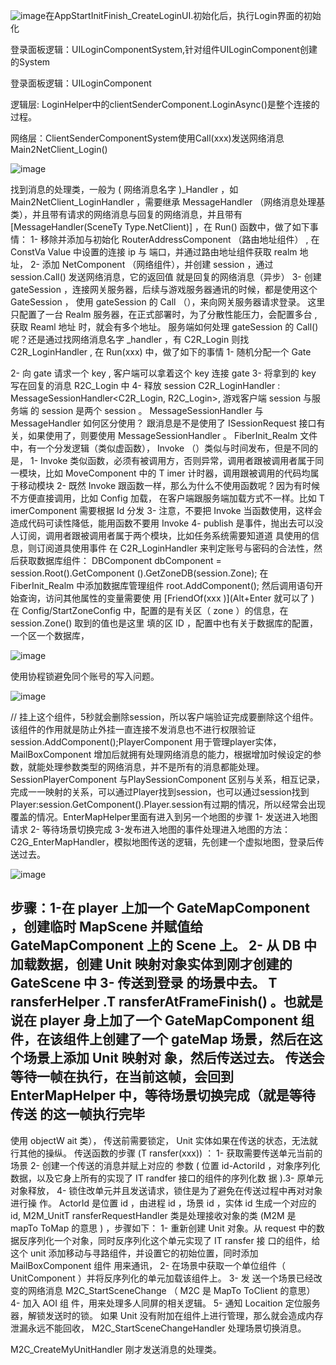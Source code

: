 ![image](https://github.com/kof123w/MyGame/assets/40864999/aaee0c94-4c3a-4cf8-ae91-0b4ad93eff15)在AppStartInitFinish_CreateLoginUI.初始化后，执行Login界面的初始化

登录面板逻辑：UILoginComponentSystem,针对组件UILoginComponent创建的System

登录面板逻辑：UILoginComponent

逻辑层: LoginHelper中的clientSenderComponent.LoginAsync()是整个连接的过程。

网络层：ClientSenderComponentSystem使用Call(xxx)发送网络消息  Main2NetClient_Login()

![image](https://github.com/kof123w/MyGame/assets/40864999/71f5623e-cb8f-471a-b82f-04504eb57004)

找到消息的处理类，一般为
(
网络消息名字
)_Handler
，如
Main2NetClient_LoginHandler
，需要继承
MessageHandler
（网络消息处理基类），并且带有请求的网络消息与回复的网络消息，并且带有
[MessageHandler(SceneTy
Type.NetClient)]
，在
Run()
函数中，做了如下事情：
1-
移除并添加与初始化
RouterAddressComponent
（路由地址组件）
,
在
ConstVa
Value
中设置的连接
ip
与
端口，并通过路由地址组件获取
realm
地址，
2-
添加
NetComponent
（网络组件），并创建
session
，通过
session.Call()
发送网络消息，它的返回值
就是回复的网络消息（异步）
3-
创建
gateSession
，连接网关服务器，后续与游戏服务器通讯的时候，都是使用这个
GateSession
，
使用
gateSession
的
Call
（），来向网关服务器请求登录。
这里只配置了一台
Realm
服务器，在正式部署时，为了分散性能压力，会配置多台
,
获取
Reaml
地址
时，就会有多个地址。
服务端如何处理
gateSession
的
Call()
呢？还是通过找网络消息名字
_handler
，有
C2R_Login
则找
C2R_LoginHandler
,
在
Run(xxx)
中，做了如下的事情
1-
随机分配一个
Gate

2-
向
gate
请求一个
key
,
客户端可以拿着这个
key
连接
gate
3-
将拿到的
key
写在回复的消息
R2C_Login
中
4-
释放
session
C2R_LoginHandler : MessageSessionHandler<C2R_Login, R2C_Login>,
游戏客户端
session
与服务端
的
session
是两个
session
。
MessageSessionHandler
与
MessageHandler
如何区分使用？
跟消息是不是使用了
ISessionRequest
接口有关，如果使用了，则要使用
MessageSessionHandler
。
FiberInit_Realm
文件中，有一个分发逻辑（类似虚函数），
Invoke
（）类似与时间发布，但是不同的
是，
1- Invoke
类似函数，必须有被调用方，否则异常，调用者跟被调用者属于同一模块，比如
MoveComponent
中的
T
imer
计时器，调用跟被调用的代码均属于移动模块
2-
既然
Invoke
跟函数一样，那么为什么不使用函数呢
?
因为有时候不方便直接调用，比如
Config
加载，
在客户端跟服务端加载方式不一样。比如
T
imerComponent
需要根据
Id
分发
3-
注意，不要把
Invoke
当函数使用，这样会造成代码可读性降低，能用函数不要用
Invoke
4- publish
是事件，抛出去可以没人订阅，调用者跟被调用者属于两个模块，比如任务系统需要知道道
具使用的信息，则订阅道具使用事件
在
C2R_LoginHandler
来判定账号与密码的合法性，然后获取数据库组件：
DBComponent dbComponent = session.Root().GetComponent<DBManagerComponent>
().GetZoneDB(session.Zone);
在
FiberInit_Realm
中添加数据库管理组件
root.AddComponent<DBManagerComponent>();
然后调用语句开始查询，访问其他属性的变量需要使
用
[FriendOf(xxx )](Alt+Enter
就可以了
)
在
Config/StartZoneConfig
中，配置的是有关区（
zone
）的信息，在
session.Zone()
取到的值也是这里
填的区
ID
，配置中也有关于数据库的配置，一个区一个数据库，

![image](https://github.com/kof123w/MyGame/assets/40864999/4a200e70-faf5-4ae0-ad8d-18151bf4b06a)

使用协程锁避免同个账号的写入问题。

![image](https://github.com/kof123w/MyGame/assets/40864999/be1ec6c0-d709-46a3-aeef-9b7fdad1b978)

// 挂上这个组件，5秒就会删除session，所以客户端验证完成要删除这个组件。该组件的作用就是防止外挂一直连接不发消息也不进行权限验证session.AddComponent<SessionAcceptTimeoutComponent>();PlayerComponent 用于管理player实体，MailBoxComponent 增加后就拥有处理网络消息的能力，根据增加时候设定的参数，就能处理参数类型的网络消息，并不是所有的消息都能处理。SessionPlayerComponent 与PlaySessionComponent 区别与关系，相互记录，完成一一映射的关系，可以通过Player找到session，也可以通过session找到Player:session.GetComponent<SessionPlayerComponent>().Player.session有过期的情况，所以经常会出现覆盖的情况。EnterMapHelper里面有进入到另一个地图的步骤  1- 发送进入地图请求  2- 等待场景切换完成  3-发布进入地图的事件处理进入地图的方法：C2G_EnterMapHandler，模拟地图传送的逻辑，先创建一个虚拟地图，登录后传送过去。


![image](https://github.com/kof123w/MyGame/assets/40864999/0d386ff8-0398-4f18-babe-7be3d27e448f)

步骤：1-在
player
上加一个
GateMapComponent
，创建临时
MapScene
并赋值给
GateMapComponent
上的
Scene
上。
2-
从
DB
中加载数据，创建
Unit
映射对象实体到刚才创建的
GateScene
中
3-
传送到登录
的场景中去。
T
ransferHelper
.T
ransferAtFrameFinish()
。也就是说在
player
身上加了一个
GateMapComponent
组件，在该组件上创建了一个
gateMap
场景，然后在这个场景上添加
Unit
映射对
象，然后传送过去。
传送会等待一帧在执行，在当前这帧，会回到
EnterMapHelper
中，等待场景切换完成（就是等待传送
的这一帧执行完毕
-
使用
objectW
ait
类），
传送前需要锁定，
Unit
实体如果在传送的状态，无法就行其他的操纵。
传送函数的步骤
(T
ransfer(xxx))
：
1-
获取需要传送单元当前的场景
2-
创建一个传送的消息并赋上对应的
参数
(
位置
id-ActoriId
，对象序列化数据，以及它身上所有的实现了
IT
randfer
接口的组件的序列化数
据
).3-
原单元对象释放，
4-
锁住改单元并且发送请求，锁住是为了避免在传送过程中再对对象进行操
作。
ActorId
是位置
id
，由进程
id
，场景
id
，实体
id
生成一个对应的
id,
M2M_UnitT
ransferRequestHandler
类是处理接收对象的类
(M2M
是
mapTo
ToMap
的意思
)
，步骤如下：
1-
重新创建
Unit
对象。从
request
中的数据反序列化一个对象，同时反序列化这个单元实现了
IT
ransfer
接
口的组件，给这个
unit
添加移动与寻路组件，并设置它的初始位置，同时添加
MailBoxComponent
组件
用来通讯，
2-
在场景中获取一个单位组件（
UnitComponent
）并将反序列化的单元加载该组件上。
3-
发
送一个场景已经改变的网络消息
M2C_StartSceneChange
（
M2C
是
MapTo
ToClient
的意思）
4-
加入
AOI
组
件，用来处理多人同屏的相关逻辑。
5-
通知
Locaition
定位服务器，解锁发送时的锁。
如果
Unit
没有附加在组件上进行管理，那么就会造成内存泄漏永远不能回收，
M2C_StartSceneChangeHandler
处理场景切换消息。

M2C_CreateMyUnitHandler
刚才发送消息的处理类。
